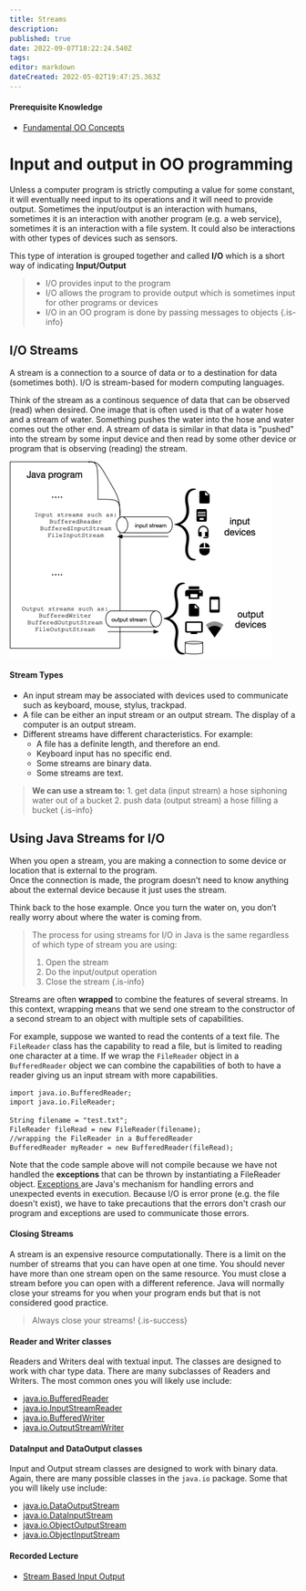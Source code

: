 ```yaml
---
title: Streams
description: 
published: true
date: 2022-09-07T18:22:24.540Z
tags: 
editor: markdown
dateCreated: 2022-05-02T19:47:25.363Z
---
```


#### Prerequisite Knowledge
- [Fundamental OO Concepts](/ooConcepts)

# Input and output in OO programming

Unless a computer program is strictly computing a value for some constant, it will eventually need input to its operations and it will need to provide output.  Sometimes the input/output is an interaction with humans,  sometimes it is an interaction with another program (e.g. a web service), sometimes it is an interaction with a file system. It could also be interactions with other types of devices such as sensors.

This type of interation is grouped together and called **I/O** which is a short way of indicating **Input/Output**

> - I/O provides input to the program
> - I/O allows the program to provide output which is sometimes input for other programs or devices
> - I/O in an OO program is done by passing messages to objects
{.is-info}

## I/O Streams

A stream is a connection to a source of data or to a destination for data (sometimes both). I/O is stream-based for modern computing languages.

Think of the stream as a continous sequence of data that can be observed (read) when desired.  One image that is often used is that of a water hose and a stream of water.   Something pushes the water into the hose and water comes out the other end.  A stream of data is similar in that data is "pushed" into the stream by some input device and then read by some other device or program that is observing (reading) the stream.

![representation of input and output streams as they are commonly used in the Java programming language](/images/streams.png)
#### Stream Types
- An input stream may be associated with devices used to communicate such as keyboard, mouse, stylus, trackpad.
- A file can be either an input stream or an output stream.  The display of a computer is an output stream.
- Different streams have different characteristics. For example:
   - A file has a definite length, and therefore an end.
   - Keyboard input has no specific end.
   - Some streams are binary data.
   - Some streams are text.
   
> **We can use a stream to:**
>     1. get data (input stream)  a hose siphoning water out of a bucket
>     2. push data (output stream)  a hose filling a bucket
{.is-info}

## Using Java Streams for I/O

When you open a stream, you are making a connection to some device or location that is external to the program.  
Once the connection is made, the program doesn't need to know anything about the external device because it just uses the stream. 

Think back to the hose example. Once you turn the water on, you don’t really worry about where the water is coming from.

> The process for using streams for I/O in Java is the same regardless of which type of stream you are using:
> 1. Open the stream
> 1. Do the input/output operation
> 1. Close the stream
{.is-info}


Streams are  often **wrapped** to combine the features of several streams.  In this context, wrapping means that we send one stream to the constructor of a second stream to an object with multiple sets of capabilities.

For example, suppose we wanted to read the contents of a text file.   The `FileReader` class has the capability to read a file, but is limited to reading one character at a time.  If we wrap the `FileReader` object in a `BufferedReader` object we can combine the capabilities of both to have a reader giving us an input stream with more capabilities.

```
import java.io.BufferedReader;
import java.io.FileReader;

String filename = "test.txt";
FileReader fileRead = new FileReader(filename);
//wrapping the FileReader in a BufferedReader
BufferedReader myReader = new BufferedReader(fileRead);
```

Note that the code sample above will not compile because we have not handled the **exceptions** that can be thrown by instantiating a FileReader object. [Exceptions ](/errors/exceptions) are Java's mechanism for handling errors and unexpected events in execution.   Because I/O is error prone (e.g. the file doesn't exist), we have to take precautions that the errors don't crash our program and exceptions are used to communicate those errors.
 
#### Closing Streams
A stream is an expensive resource computationally. There is a limit on the number of streams that you can have open at one time. You should never have more than one stream open on the same resource. You must close a stream before you can open with a different reference.  Java will normally close your streams for you when your program ends but that is not considered good practice.

> Always close your streams!
{.is-success}

    
#### Reader and Writer classes
Readers and Writers deal with textual input.  The classes are designed to work with char type data.  There are many subclasses of Readers and Writers. The most common ones you will likely use include:
  - [java.io.BufferedReader](http://localhost:8000/docs/api/java.base/java/io/BufferedReader.html)
  - [java.io.InputStreamReader](http://localhost:8000/docs/api/java.base/java/io/InputStreamReader.html)
  - [java.io.BufferedWriter](http://localhost:8000/docs/api/java.base/java/io/BufferedWriter.html)
  - [java.io.OutputStreamWriter](http://localhost:8000/docs/api/java.base/java/io/OutputStreamWriter.html)

#### DataInput and DataOutput classes
Input and Output stream classes are designed to work with binary data.  Again, there are many possible classes in the `java.io` package.  Some that you will likely use include:

- [java.io.DataOutputStream](http://localhost:8000/docs/api/java.base/java/io/DataOutputStream.html)
- [java.io.DataInputStream](http://localhost:8000/docs/api/java.base/java/io/DataInputStream.html)
- [java.io.ObjectOutputStream](http://localhost:8000/docs/api/java.base/java/io/ObjectOutputStream.html)
- [java.io.ObjectInputStream](http://localhost:8000/docs/api/java.base/java/io/ObjectInputStream.html)

#### Recorded Lecture
- [Stream Based Input Output ](http://localhost:8000/lectures/inputOutput/StreamBasedIO/)


  

